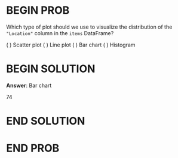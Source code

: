 # BEGIN PROB

Which type of plot should we use to visualize the distribution of the
`"Location"` column in the `items` DataFrame?

( ) Scatter plot
( ) Line plot
( ) Bar chart
( ) Histogram

# BEGIN SOLUTION

**Answer**: Bar chart

<average>74</average>

# END SOLUTION

# END PROB